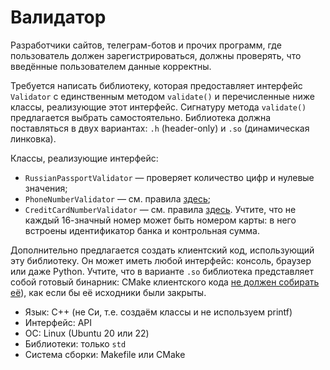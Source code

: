 # Валидатор

Разработчики сайтов, телеграм-ботов и прочих программ, где пользователь должен зарегистрироваться, должны проверять, что введённые пользователем данные корректны.

Требуется написать библиотеку, которая предоставляет интерфейс `Validator` с единственным методом `validate()` и перечисленные ниже классы, реализующие этот интерфейс. Сигнатуру метода `validate()` предлагается выбрать самостоятельно. Библиотека должна поставляться в двух вариантах: `.h` (header-only) и `.so` (динамическая линковка).

Классы, реализующие интерфейс:

- `RussianPassportValidator` — проверяет количество цифр и нулевые значения;
- `PhoneNumberValidator` — см. правила [здесь](https://www.oreilly.com/library/view/regular-expressions-cookbook/9781449327453/ch04s03.html);
- `CreditCardNumberValidator` — см. правила [здесь](https://www.ibm.com/docs/en/order-management-sw/9.3.0?topic=cpms-handling-credit-cards). Учтите, что не каждый 16-значный номер может быть номером карты: в него встроены идентификатор банка и контрольная сумма.

Дополнительно предлагается создать клиентский код, использующий эту библиотеку. Он может иметь любой интерфейс: консоль, браузер или даже Python. Учтите, что в варианте `.so` библиотека представляет собой готовый бинарник: CMake клиентского кода [не должен собирать её](https://stackoverflow.com/a/41909627)), как если бы её исходники были закрыты.

- Язык: C++ (не Си, т.е. создаём классы и не используем printf)
- Интерфейс: API
- ОС: Linux (Ubuntu 20 или 22)
- Библиотеки: только `std`
- Система сборки: Makefile или CMake
